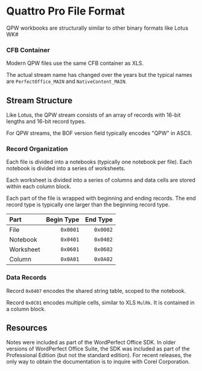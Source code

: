 # Quattro Pro File Format

QPW workbooks are structurally similar to other binary formats like Lotus WK\#

### CFB Container

Modern QPW files use the same CFB container as XLS.

The actual stream name has changed over the years but the typical names are
`PerfectOffice_MAIN` and `NativeContent_MAIN`.

## Stream Structure

Like Lotus, the QPW stream consists of an array of records with 16-bit lengths
and 16-bit record types.

For QPW streams, the BOF version field typically encodes "QPW" in ASCII.

### Record Organization

Each file is divided into a notebooks (typically one notebook per file).  Each
notebook is divided into a series of worksheets.

Each worksheet is divided into a series of columns and data cells are stored
within each column block.

Each part of the file is wrapped with beginning and ending records.  The end
record type is typically one larger than the beginning record type.

| Part      | Begin Type | End Type |
|:----------|-----------:|---------:|
| File      |   `0x0001` | `0x0002` |
| Notebook  |   `0x0401` | `0x0402` |
| Worksheet |   `0x0601` | `0x0602` |
| Column    |   `0x0A01` | `0x0A02` |

### Data Records

Record `0x0407` encodes the shared string table, scoped to the notebook.

Record `0x0C01` encodes multiple cells, similar to XLS `MulRk`. It is contained
in a column block.

## Resources

Notes were included as part of the WordPerfect Office SDK. In older versions of
WordPerfect Office Suite, the SDK was included as part of the Professional 
Edition (but not the standard edition).  For recent releases, the only way to
obtain the documentation is to inquire with Corel Corporation.
